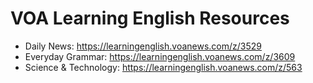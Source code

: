# VOA Learning English Resources

- Daily News: https://learningenglish.voanews.com/z/3529
- Everyday Grammar: https://learningenglish.voanews.com/z/3609
- Science & Technology: https://learningenglish.voanews.com/z/563
